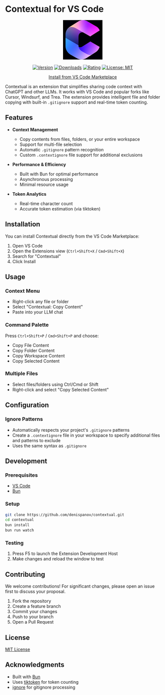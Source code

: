 # Contextual for VS Code

<div align="center">

![Contextual Logo](assets/icon.png)

[![Version](https://marketplace.visualstudio.com/_apis/public/gallery/publishers/denispanov/vsextensions/contextual/badge)](https://marketplace.visualstudio.com/items?itemName=denispanov.contextual)
[![Downloads](https://vsmarketplacebadges.dev/downloads/denispanov.contextual.svg)](https://marketplace.visualstudio.com/items?itemName=denispanov.contextual)
[![Rating](https://vsmarketplacebadges.dev/rating/denispanov.contextual.svg)](https://marketplace.visualstudio.com/items?itemName=denispanov.contextual)
[![License: MIT](https://img.shields.io/badge/License-MIT-yellow.svg)](https://opensource.org/licenses/MIT)

[Install from VS Code Marketplace](https://marketplace.visualstudio.com/items?itemName=denispanov.contextual)

</div>

Contextual is an extension that simplifies sharing code context with ChatGPT and other LLMs. It works with VS Code and popular forks like Cursor, Windsurf, and Trea. The extension provides intelligent file and folder copying with built-in `.gitignore` support and real-time token counting.

## Features

- **Context Management**
  - Copy contents from files, folders, or your entire workspace
  - Support for multi-file selection
  - Automatic `.gitignore` pattern recognition
  - Custom `.contextignore` file support for additional exclusions
  
- **Performance & Efficiency**
  - Built with Bun for optimal performance
  - Asynchronous processing
  - Minimal resource usage
  
- **Token Analytics**
  - Real-time character count
  - Accurate token estimation (via tiktoken)

## Installation

You can install Contextual directly from the VS Code Marketplace:

1. Open VS Code
2. Open the Extensions view (`Ctrl+Shift+X` / `Cmd+Shift+X`)
3. Search for "Contextual"
4. Click Install

## Usage

### Context Menu
- Right-click any file or folder
- Select "Contextual: Copy Content"
- Paste into your LLM chat

### Command Palette
Press `Ctrl+Shift+P` / `Cmd+Shift+P` and choose:
- Copy File Content
- Copy Folder Content
- Copy Workspace Content
- Copy Selected Content

### Multiple Files
- Select files/folders using Ctrl/Cmd or Shift
- Right-click and select "Copy Selected Content"

## Configuration

### Ignore Patterns
- Automatically respects your project's `.gitignore` patterns
- Create a `.contextignore` file in your workspace to specify additional files and patterns to exclude
- Uses the same syntax as `.gitignore`

## Development

### Prerequisites
- [VS Code](https://code.visualstudio.com/)
- [Bun](https://bun.sh/)

### Setup
```bash
git clone https://github.com/denispanov/contextual.git
cd contextual
bun install
bun run watch
```

### Testing
1. Press F5 to launch the Extension Development Host
2. Make changes and reload the window to test

## Contributing

We welcome contributions! For significant changes, please open an issue first to discuss your proposal.

1. Fork the repository
2. Create a feature branch
3. Commit your changes
4. Push to your branch
5. Open a Pull Request

## License

[MIT License](LICENSE)

## Acknowledgments

- Built with [Bun](https://bun.sh/)
- Uses [tiktoken](https://github.com/openai/tiktoken) for token counting
- [ignore](https://github.com/kaelzhang/node-ignore) for gitignore processing